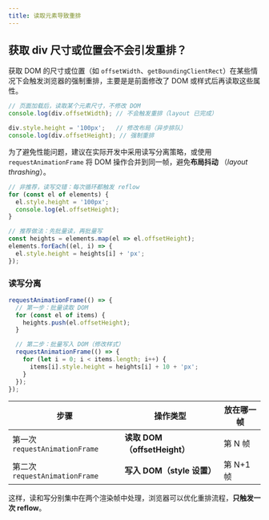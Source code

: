 ```yaml
---
title: 读取元素导致重排
---
```

## 获取 div 尺寸或位置会不会引发重排？

获取 DOM 的尺寸或位置（如 `offsetWidth`、`getBoundingClientRect`）在某些情况下会触发浏览器的强制重排，主要是是前面修改了 DOM 或样式后再读取这些属性。

```js
// 页面加载后，读取某个元素尺寸，不修改 DOM
console.log(div.offsetWidth); // 不会触发重排（layout 已完成）

div.style.height = '100px';   // 修改布局（异步排队）
console.log(div.offsetHeight); // 强制重排
```

为了避免性能问题，建议在实际开发中采用读写分离策略，或使用 `requestAnimationFrame` 将 DOM 操作合并到同一帧，避免**布局抖动** （*layout thrashing*）。

```js
// 非推荐，读写交错：每次循环都触发 reflow
for (const el of elements) {
  el.style.height = '100px';
  console.log(el.offsetHeight);
}

// 推荐做法：先批量读，再批量写
const heights = elements.map(el => el.offsetHeight);
elements.forEach((el, i) => {
  el.style.height = heights[i] + 'px';
});
```
### 读写分离

```js
requestAnimationFrame(() => {
  // 第一步：批量读取 DOM
  for (const el of items) {
    heights.push(el.offsetHeight);
  }

  // 第二步：批量写入 DOM（修改样式）
  requestAnimationFrame(() => {
    for (let i = 0; i < items.length; i++) {
      items[i].style.height = heights[i] + 10 + 'px';
    }
  });
});
```

|步骤|操作类型|放在哪一帧|
|---|---|---|
|第一次 `requestAnimationFrame`|**读取 DOM（offsetHeight）**|第 N 帧|
|第二次 `requestAnimationFrame`|**写入 DOM（style 设置）**|第 N+1 帧|

这样，读和写分别集中在两个渲染帧中处理，浏览器可以优化重排流程，**只触发一次 reflow**。
